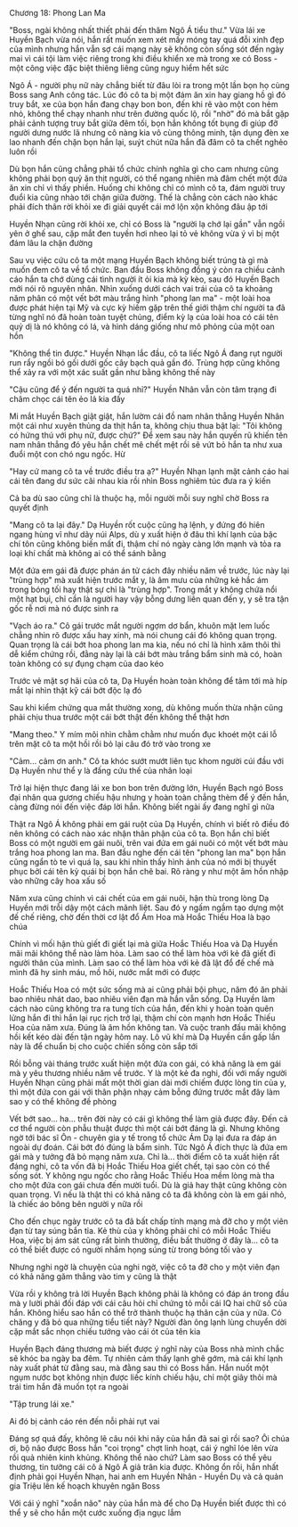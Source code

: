 




Chương 18: Phong Lan Ma


"Boss, ngài không nhất thiết phải đến thăm Ngô Á tiểu thư." Vừa lái xe Huyền Bạch vừa nói, hắn rất muốn xem xét mấy móng tay quá đỗi xinh đẹp của mình nhưng hắn vẫn sợ cái mạng này sẽ không còn sống sót đến ngày mai vì cái tội làm việc riêng trong khi điều khiển xe mà trong xe có Boss - một công việc đặc biệt thiêng liêng cũng nguy hiểm hết sức

Ngô Á - người phụ nữ này chẳng biết từ đâu lòi ra trong một lần bọn họ cùng Boss sang Anh công tác. Lúc đó cô ta bị một đám ăn xin hay giang hồ gì đó truy bắt, xe của bọn hắn đang chạy bon bon, đến khi rẽ vào một con hẻm nhỏ, không thể chạy nhanh như trên đường quốc lộ, rồi "nhờ" đó mà bắt gặp phải cảnh tượng truy bắt giữa đêm tối, bọn hắn không tốt bụng đi giúp đỡ người dưng nước lã nhưng cô nàng kia vô cùng thông minh, tận dụng đèn xe lao nhanh đến chặn bọn hắn lại, suýt chút nữa hắn đã đâm cô ta chết nghẻo luôn rồi

Dù bọn hắn cũng chẳng phải tổ chức chính nghĩa gì cho cam nhưng cũng không phải bọn quỷ ăn thịt người, có thể ngang nhiên mà đâm chết một đứa ăn xin chỉ vì thấy phiền. Huống chi không chỉ có mình cô ta, đám người truy đuổi kia cũng nhào tới chặn giữa đường. Thế là chẳng còn cách nào khác phải đích thân rời khỏi xe đi giải quyết cái mớ lộn xộn không đâu ập tới

Huyền Nhạn cũng rời khỏi xe, chỉ có Boss là "người lạ chớ lại gần" vẫn ngồi yên ở ghế sau, cặp mắt đen tuyền hơi nheo lại tỏ vẻ không vừa ý vì bị một đám lâu la chặn đường

Sau vụ việc cứu cô ta một mạng Huyền Bạch không biết trúng tà gì mà muốn đem cô ta về tổ chức. Ban đầu Boss không đồng ý còn ra chiều cảnh cáo hắn ta chớ dùng cái tình người ít ỏi kia mà kỳ kèo, sau đó Huyền Bạch mới nói rõ nguyên nhân. Nhìn xuống dưới cách vai trái của cô ta khoảng năm phân có một vết bớt màu trắng hình "phong lan ma" - một loài hoa được phát hiện tại Mỹ và cực kỳ hiếm gặp trên thế giới thậm chí người ta đã từng nghĩ nó đã hoàn toàn tuyệt chủng, điểm kỳ lạ của loài hoa có cái tên quỷ dị là nó không có lá, và hình dáng giống như mô phỏng của một oan hồn

"Không thể tin được." Huyền Nhạn lắc đầu, cô ta liếc Ngô Á đang rụt người run rẩy ngồi bó gối dưới gốc cây bạch quả gần đó. Trùng hợp cũng không thể xảy ra với một xác suất gần như bằng không thế này

"Cậu cũng để ý đến người ta quá nhỉ?" Huyền Nhân vẫn còn tâm trạng đi châm chọc cái tên ẻo lả kia đấy

Mi mắt Huyền Bạch giật giật, hắn lườm cái đồ nam nhân thẳng Huyền Nhân một cái như xuyên thủng da thịt hắn ta, không chịu thua bật lại: "Tôi không có hứng thú với phụ nữ, được chứ?" Để xem sau này hắn quyến rũ khiến tên nam nhân thẳng đó yêu hắn chết mê chết mệt rồi sẽ vứt bỏ hắn ta như xua đuổi một con chó ngu ngốc. Hừ

"Hay cứ mang cô ta về trước điều tra ạ?" Huyền Nhạn lạnh mặt cảnh cáo hai cái tên đang dư sức cãi nhau kia rồi nhìn Boss nghiêm túc đưa ra ý kiến

Cả ba dù sao cũng chỉ là thuộc hạ, mỗi người mỗi suy nghĩ chờ Boss ra quyết định

"Mang cô ta lại đây." Dạ Huyền rốt cuộc cũng hạ lệnh, y đứng đó hiên ngang hùng vĩ như dãy núi Alps, dù y xuất hiện ở đâu thì khí lạnh của bậc chí tôn cũng không biến mất đi, thậm chí nó ngày càng lớn mạnh và tỏa ra loại khí chất mà không ai có thể sánh bằng

Một đứa em gái đã được phán án tử cách đây nhiều năm về trước, lúc này lại "trùng hợp" mà xuất hiện trước mắt y, là âm mưu của những kẻ hắc ám trong bóng tối hay thật sự chỉ là "trùng hợp". Trong mắt y không chứa nổi một hạt bụi, chỉ cần là người hay vậy bỗng dưng liên quan đến y, y sẽ tra tận gốc rễ nơi mà nó được sinh ra

"Vạch áo ra." Cô gái trước mắt người ngợm dơ bẩn, khuôn mặt lem luốc chẳng nhìn rõ được xấu hay xinh, mà nói chung cái đó không quan trọng. Quan trọng là cái bớt hoa phong lan ma kia, nếu nó chỉ là hình xăm thôi thì dễ kiểm chứng rồi, đằng này lại là cái bớt màu trắng bẩm sinh mà có, hoàn toàn không có sự đụng chạm của dao kéo

Trước vẻ mặt sợ hãi của cô ta, Dạ Huyền hoàn toàn không để tâm tới mà híp mắt lại nhìn thật kỹ cái bớt độc lạ đó

Sau khi kiểm chứng qua mắt thường xong, dù không muốn thừa nhận cũng phải chịu thua trước một cái bớt thật đến không thể thật hơn

"Mang theo." Y mím môi nhìn chằm chằm như muốn đục khoét một cái lỗ trên mặt cô ta một hồi rồi bỏ lại câu đó trở vào trong xe

"Cảm... cảm ơn anh." Cô ta khóc sướt mướt liên tục khom người cúi đầu với Dạ Huyền như thể y là đấng cứu thế của nhân loại

Trở lại hiện thực đang lái xe bon bon trên đường lớn, Huyền Bạch ngó Boss đại nhân qua gương chiếu hậu nhưng y hoàn toàn chẳng thèm để ý đến hắn, càng đừng nói đến việc đáp lời hắn. Không biết ngài ấy đang nghĩ gì nữa

Thật ra Ngô Á không phải em gái ruột của Dạ Huyền, chính vì biết rõ điều đó nên không có cách nào xác nhận thân phận của cô ta. Bọn hắn chỉ biết Boss có một người em gái nuôi, trên vai đứa em gái nuôi có một vết bớt màu trắng hoa phong lan ma. Ban đầu nghe đến cái tên "phong lan ma" bọn hắn cũng ngẩn tò te vì quá lạ, sau khi nhìn thấy hình ảnh của nó mới bị thuyết phục bởi cái tên kỳ quái bị bọn hắn chê bai. Rõ ràng y như một âm hồn nhập vào những cây hoa xấu số

Năm xưa cũng chính vì cái chết của em gái nuôi, hận thù trong lòng Dạ Huyền mới trỗi dậy một cách mãnh liệt. Sau đó y ngấm ngầm tạo dựng một đế chế riêng, chờ đến thời cơ lật đổ Ám Hoa mà Hoắc Thiếu Hoa là bạo chúa

Chính vì mối hận thù giết đi giết lại mà giữa Hoắc Thiếu Hoa và Dạ Huyền mãi mãi không thể nào làm hòa. Làm sao có thể làm hòa với kẻ đã giết đi người thân của mình. Làm sao có thể làm hòa với kẻ đã lật đổ đế chế mà mình đã hy sinh máu, mồ hôi, nước mắt mới có được

Hoắc Thiếu Hoa có một sức sống mà ai cũng phải bội phục, năm đó ăn phải bao nhiêu nhát dao, bao nhiêu viên đạn mà hắn vẫn sống. Dạ Huyền làm cách nào cũng không tra ra tung tích của hắn, đến khi y hoàn toàn quên lửng hắn đi thì hắn lại rục rịch trở lại, thậm chí còn mạnh hơn Hoắc Thiếu Hoa của năm xưa. Đúng là âm hồn không tan. Và cuộc tranh đấu mãi không hồi kết kéo dài đến tận ngày hôm nay. Lô vũ khí mà Dạ Huyền cần gấp lần này là để chuẩn bị cho cuộc chiến sống còn sắp tới

Rồi bỗng vài tháng trước xuất hiện một đứa con gái, có khả năng là em gái mà y yêu thương nhiều năm về trước. Y là một kẻ đa nghi, đối với mấy người Huyền Nhạn cũng phải mất một thời gian dài mới chiếm được lòng tin của y, thì một đứa con gái với thân phận nhạy cảm bỗng đứng trước mắt đây làm sao y có thể không đề phòng

Vết bớt sao... ha... trên đời này có cái gì không thể làm giả được đây. Đến cả cơ thể người còn phẫu thuật được thì một cái bớt đáng là gì. Nhưng không ngờ tới bác sĩ Ôn - chuyên gia y tế trong tổ chức Ám Dạ lại đưa ra đáp án ngoài dự đoán. Cái bớt đó đúng là bẩm sinh. Tức Ngô Á đích thực là đứa em gái mà y tưởng đã bỏ mạng năm xưa. Chỉ là... thời điểm cô ta xuất hiện rất đáng nghi, cô ta vốn đã bị Hoắc Thiếu Hoa giết chết, tại sao còn có thể sống sót. Y không ngu ngốc cho rằng Hoắc Thiếu Hoa mềm lòng mà tha cho một đứa con gái chưa đến mười tuổi. Dù là giả hay thật cũng không còn quan trọng. Vì nếu là thật thì có khả năng cô ta đã không còn là em gái nhỏ, là chiếc áo bông bên người y nữa rồi

Cho đến chục ngày trước cô ta đã bất chấp tính mạng mà đỡ cho y một viên đạn từ tay súng bắn tỉa. Kẻ thù của y không phải chỉ có mỗi Hoắc Thiếu Hoa, việc bị ám sát cũng rất bình thường, điều bất thường ở đây là... cô ta có thể biết được có người nhắm họng súng từ trong bóng tối vào y

Nhưng nghi ngờ là chuyện của nghi ngờ, việc cô ta đỡ cho y một viên đạn có khả năng găm thẳng vào tim y cũng là thật

Vừa rồi y không trả lời Huyền Bạch không phải là không có đáp án trong đầu mà y lười phải đối đáp với cái câu hỏi chỉ chứng tỏ mỗi cái IQ hai chữ số của hắn. Không hiểu sao hắn có thể trở thành thuộc hạ thân cận của y nữa. Có chăng y đã bỏ qua những tiểu tiết này? Người đàn ông lạnh lùng chuyển dời cặp mắt sắc nhọn chiếu tướng vào cái ót của tên kia

Huyền Bạch đáng thương mà biết được ý nghĩ này của Boss nhà mình chắc sẽ khóc ba ngày ba đêm. Tự nhiên cảm thấy lạnh ghê gớm, mà cái khí lạnh này xuất phát từ đằng sau, mà đằng sau thì có Boss hắn. Hắn nuốt một ngụm nước bọt không nhịn được liếc kính chiếu hậu, chỉ một giây thôi mà trái tim hắn đã muốn tọt ra ngoài

"Tập trung lái xe."

Ai đó bị cảnh cáo rén đến nỗi phải rụt vai

Đáng sợ quá đấy, không lẽ câu nói khi nãy của hắn đã sai gì rồi sao? Ôi chúa ơi, bộ não được Boss hắn "coi trọng" chợt linh hoạt, cái ý nghĩ lóe lên vừa rồi quả nhiên kinh khủng. Không thể nào chứ? Làm sao Boss có thể yêu thương, tin tưởng cái cô ả Ngô Á giả trân kia được. Không ổn rồi, hắn nhất định phải gọi Huyền Nhạn, hai anh em Huyền Nhân - Huyền Dụ và cả quản gia Triệu lên kế hoạch khuyên ngăn Boss

Với cái ý nghĩ "xoắn não" này của hắn mà để cho Dạ Huyền biết được thì có thể y sẽ cho hắn một cước xuống địa ngục lắm




